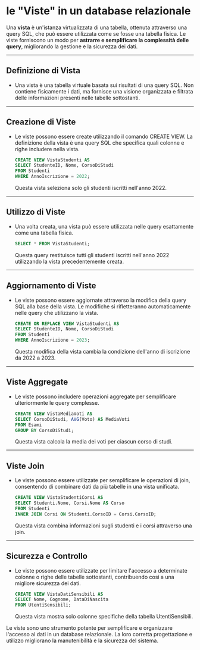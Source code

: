 # le "Viste" in un database relazionale

Una **vista** è un'istanza virtualizzata di una tabella, ottenuta attraverso una query SQL, che può essere utilizzata come se fosse una tabella fisica. Le viste forniscono un modo per **astrarre e semplificare la complessità delle query**, migliorando la gestione e la sicurezza dei dati.

---

## Definizione di Vista

- Una vista è una tabella virtuale basata sui risultati di una query SQL. Non contiene fisicamente i dati, ma fornisce una visione organizzata e filtrata delle informazioni presenti nelle tabelle sottostanti.

---

## Creazione di Viste

- Le viste possono essere create utilizzando il comando CREATE VIEW. La definizione della vista è una query SQL che specifica quali colonne e righe includere nella vista.

   ```sql
   CREATE VIEW VistaStudenti AS
   SELECT StudenteID, Nome, CorsoDiStudi
   FROM Studenti
   WHERE AnnoIscrizione = 2022;
   ```

   Questa vista seleziona solo gli studenti iscritti nell'anno 2022.

---

## Utilizzo di Viste

- Una volta creata, una vista può essere utilizzata nelle query esattamente come una tabella fisica.

   ```sql
   SELECT * FROM VistaStudenti;
   ```

   Questa query restituisce tutti gli studenti iscritti nell'anno 2022 utilizzando la vista precedentemente creata.

---

## Aggiornamento di Viste

- Le viste possono essere aggiornate attraverso la modifica della query SQL alla base della vista. Le modifiche si rifletteranno automaticamente nelle query che utilizzano la vista.

   ```sql
   CREATE OR REPLACE VIEW VistaStudenti AS
   SELECT StudenteID, Nome, CorsoDiStudi
   FROM Studenti
   WHERE AnnoIscrizione = 2023;
   ```

   Questa modifica della vista cambia la condizione dell'anno di iscrizione da 2022 a 2023.

---

## Viste Aggregate

- Le viste possono includere operazioni aggregate per semplificare ulteriormente le query complesse.

   ```sql
   CREATE VIEW VistaMediaVoti AS
   SELECT CorsoDiStudi, AVG(Voto) AS MediaVoti
   FROM Esami
   GROUP BY CorsoDiStudi;
   ```

   Questa vista calcola la media dei voti per ciascun corso di studi.

---

## Viste Join

- Le viste possono essere utilizzate per semplificare le operazioni di join, consentendo di combinare dati da più tabelle in una vista unificata.

   ```sql
   CREATE VIEW VistaStudentiCorsi AS
   SELECT Studenti.Nome, Corsi.Nome AS Corso
   FROM Studenti
   INNER JOIN Corsi ON Studenti.CorsoID = Corsi.CorsoID;
   ```

   Questa vista combina informazioni sugli studenti e i corsi attraverso una join.

---

## Sicurezza e Controllo

- Le viste possono essere utilizzate per limitare l'accesso a determinate colonne o righe delle tabelle sottostanti, contribuendo così a una migliore sicurezza dei dati.

   ```sql
   CREATE VIEW VistaDatiSensibili AS
   SELECT Nome, Cognome, DataDiNascita
   FROM UtentiSensibili;
   ```

   Questa vista mostra solo colonne specifiche della tabella UtentiSensibili.

Le viste sono uno strumento potente per semplificare e organizzare l'accesso ai dati in un database relazionale. La loro corretta progettazione e utilizzo migliorano la manutenibilità e la sicurezza del sistema.
